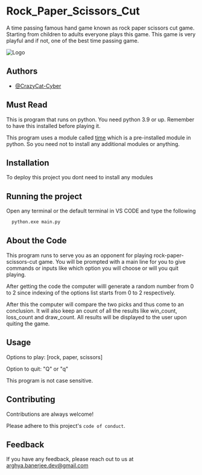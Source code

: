 
# Rock_Paper_Scissors_Cut

A time passing famous hand game known as rock paper scissors cut game. Starting from children to adults everyone plays this game. This game is very playful and if not, one of the best time passing game. 

![Logo](https://th.bing.com/th/id/R.7607984c24034017db84813dff555786?rik=PBkmDvHcLkBebw&riu=http%3a%2f%2fis5.mzstatic.com%2fimage%2fthumb%2fPurple118%2fv4%2f63%2f2e%2fde%2f632ede7d-21ce-050f-7629-b9f4f0d2f833%2fsource%2f512x512bb.png&ehk=xDtjZ5VdnipTaQfqAj1qLCmGpb%2bJUuxnlK8W1srWIaY%3d&risl=&pid=ImgRaw&r=0)


## Authors

- [@CrazyCat-Cyber](https://www.github.com/crazycat-cyber)


## Must Read

This is program that runs on python. You need python 3.9 or up. Remember to have this installed before playing it.

This program uses a module called [time](https://docs.python.org/3/library/random.html) which is a pre-installed module in python. So you need not to install any additional modules or anything.
## Installation

To deploy this project you dont need to install any modules

## Running the project

Open any terminal or the default terminal in VS CODE and type the following

```bash
  python.exe main.py
```
## About the Code

This program runs to serve you as an opponent for playing rock-paper-scissors-cut game. You will be prompted with a main line for you to give commands or inputs like which option you will choose or will you quit playing. 

After getting the code the computer willl generate a random number from 0 to 2 since indexing of the options list starts from 0 to 2 respectively.

After this the computer will compare the two picks and thus come to an conclusion. It will also keep an count of all the results like win_count, loss_count and draw_count. All results will be displayed to the user upon quiting the game.

## Usage

Options to play: [rock, paper, scissors]

Option to quit: "Q" or "q"

This program is not case sensitive.



## Contributing

Contributions are always welcome!

Please adhere to this project's `code of conduct`.


## Feedback

If you have any feedback, please reach out to us at arghya.banerjee.dev@gmail.com

